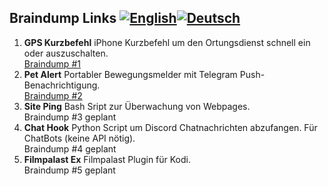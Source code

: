 Braindump Links [![English](https://www.wartris.com/gfx/eng.png)](https://github.com/seizu/monobrot/blob/master/README.md)[![Deutsch](https://www.wartris.com/gfx/deu.png)](https://github.com/seizu/monobrot/blob/master/README_de.md)
-

1. **GPS Kurzbefehl** iPhone Kurzbefehl um den Ortungsdienst schnell ein oder auszuschalten.  
   [Braindump #1](https://www.icloud.com/shortcuts/87eb59e3875e49be9797f33b5bcbb3c7)
2. **Pet Alert** Portabler Bewegungsmelder mit Telegram Push-Benachrichtigung.    
   [Braindump #2](https://seizu.github.io/PetAlert)
3. **Site Ping** Bash Sript zur Überwachung von Webpages.  
   Braindump #3 geplant
4. **Chat Hook** Python Script um Discord Chatnachrichten abzufangen. Für ChatBots (keine API nötig).  
   Braindump #4 geplant
5. **Filmpalast Ex** Filmpalast Plugin für Kodi.  
   Braindump #5 geplant
